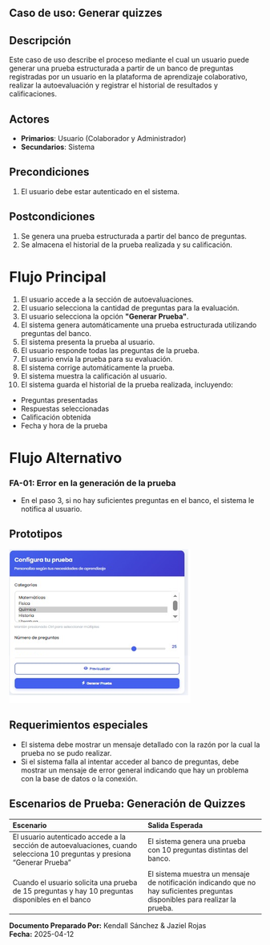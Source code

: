 ## Caso de uso: **Generar quizzes**

## Descripción
Este caso de uso describe el proceso mediante el cual un usuario puede generar una prueba estructurada a partir de un banco de preguntas registradas por un usuario en la plataforma de aprendizaje colaborativo, realizar la autoevaluación y registrar el historial de resultados y calificaciones.

## Actores
- **Primarios**: Usuario (Colaborador y Administrador)
- **Secundarios**: Sistema 

## Precondiciones
1. El usuario debe estar autenticado en el sistema.

## Postcondiciones
1. Se genera una prueba estructurada a partir del banco de preguntas.
2. Se almacena el historial de la prueba realizada y su calificación.

# Flujo Principal
1.  El usuario accede a la sección de autoevaluaciones.
2.  El usuario selecciona la cantidad de preguntas para la evaluación.
3.  El usuario selecciona la opción **"Generar Prueba"**.
4.  El sistema genera automáticamente una prueba estructurada utilizando preguntas del banco.
5.  El sistema presenta la prueba al usuario.
6.  El usuario responde todas las preguntas de la prueba.
7.  El usuario envía la prueba para su evaluación.
8.  El sistema corrige automáticamente la prueba.
9.  El sistema muestra la calificación al usuario.
10. El sistema guarda el historial de la prueba realizada, incluyendo:
   - Preguntas presentadas
   - Respuestas seleccionadas
   - Calificación obtenida
   - Fecha y hora de la prueba

# Flujo Alternativo

### FA-01: Error en la generación de la prueba
- En el paso 3, si no hay suficientes preguntas en el banco, el sistema le notifica al usuario. 

## Prototipos
![Prototipo generar quices en la plataforma](imagenes/prototipo-generar-quicezz-act.png)

## Requerimientos especiales

- El sistema debe mostrar un mensaje detallado con la razón por la cual la prueba no se pudo realizar.
- Si el sistema falla al intentar acceder al banco de preguntas, debe mostrar un mensaje de error general indicando que hay un problema con la base de datos o la conexión.

## Escenarios de Prueba: Generación de Quizzes

| Escenario | Salida Esperada |
|:----------|:----------------|
| El usuario autenticado accede a la sección de autoevaluaciones, cuando selecciona 10 preguntas y presiona “Generar Prueba” | El sistema genera una prueba con 10 preguntas distintas del banco. |
| Cuando el usuario solicita una prueba de 15 preguntas y hay 10 preguntas disponibles en el banco | El sistema muestra un mensaje de notificación indicando que no hay suficientes preguntas disponibles para realizar la prueba. |

**Documento Preparado Por:** Kendall Sánchez & Jaziel Rojas  
**Fecha:** 2025-04-12
